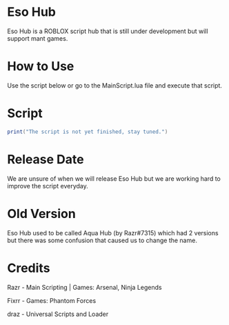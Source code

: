 # Eso Hub

Eso Hub is a ROBLOX script hub that is still under development but will support mant games.

# How to Use

Use the script below or go to the MainScript.lua file and execute that script.

# Script

```lua
print("The script is not yet finished, stay tuned.")
```

# Release Date

We are unsure of when we will release Eso Hub but we are working hard to improve the script everyday. 

# Old Version

Eso Hub used to be called Aqua Hub (by Razr#7315) which had 2 versions but there was some confusion that caused us to change the name.

# Credits

Razr - Main Scripting | Games: Arsenal, Ninja Legends

Fixrr - Games: Phantom Forces

draz - Universal Scripts and Loader
